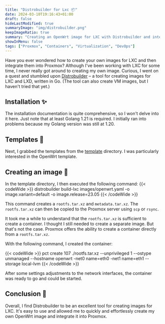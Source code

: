 ```yaml
---
title: "Distrobuilder for Lxc 📦"
date: 2024-03-10T19:16:43+01:00
draft: false
hideLastModified: true
summaryImage: "img/distrobuilder.png"
keepImageRatio: true
summary: "Creating an OpenWrt image for LXC with Distrobuilder and integrating it into Proxmox."
showInMenu: false
tags: ["Proxmox", "Containers", "Virtualization", "DevOps"]
---
```


Have you ever wondered how to create your own images for LXC and then integrate them into Proxmox?
Although I've been working with LXC for some time, I never really got around to creating my own image. Curious, I went on a quest and stumbled upon [Distrobuilder](https://github.com/lxc/distrobuilder) – a tool for creating images for LXC and LXD, written in Go.
(The tool can also create VM images, but I haven't tried that yet.)

## Installation ✨
The installation documentation is quite comprehensive, so I won't delve into it here.
Just note that at least Golang 1.21 is required.
I initially ran into problems because my Golang version was still at 1.20.

## Templates 🧩
Next, I grabbed the templates from the [template](https://github.com/lxc/lxc-ci) directory.
I was particularly interested in the OpenWrt template.

## Creating an image 🔨

In the template directory, I then executed the following command:
{{< codeWide >}}
distrobuilder build-lxc images/openwrt.yaml -o image.variant=default -o image.release=23.05 
{{< /codeWide >}}

This command creates a `rootfs.tar.xz` and `metadata.tar.xz`. The `rootfs.tar.xz` can then be copied to the Proxmox server using `scp` or `rsync`.

It took me a while to understand that the `rootfs.tar.xz` is sufficient to create a container.
I thought I still needed to create a separate image.
But that's not the case.
Proxmox offers the ability to create a container directly from a `rootfs.tar.xz`.

With the following command, I created the container:

{{< codeWide >}}
pct create 107 ./rootfs.tar.xz --unprivileged 1 --ostype unmanaged --hostname openwrt -net0 name=eth0 -net1 name=eth1 --storage local-lvm
{{< /codeWide >}}

After some settings adjustments to the network interfaces, the container was ready to go and could be started.

## Conclusion 🏁
Overall, I find Distrobuilder to be an excellent tool for creating images for LXC. It's easy to use and allowed me to quickly and effortlessly create my own OpenWrt image and integrate it into Proxmox.
